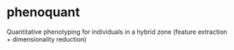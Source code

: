 phenoquant
==========

Quantitative phenotyping for individuals in a hybrid zone (feature extraction + dimensionality reduction)
